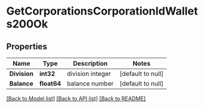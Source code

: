 # GetCorporationsCorporationIdWallets200Ok

## Properties
Name | Type | Description | Notes
------------ | ------------- | ------------- | -------------
**Division** | **int32** | division integer | [default to null]
**Balance** | **float64** | balance number | [default to null]

[[Back to Model list]](../README.md#documentation-for-models) [[Back to API list]](../README.md#documentation-for-api-endpoints) [[Back to README]](../README.md)


